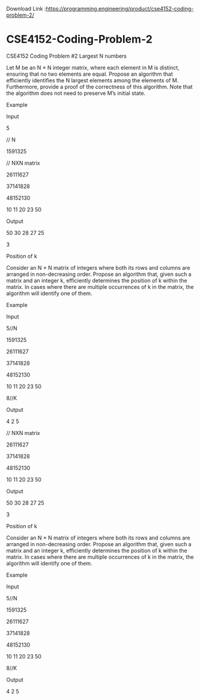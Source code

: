 Download Link :https://programming.engineering/product/cse4152-coding-problem-2/


# CSE4152-Coding-Problem-2
CSE4152 Coding Problem #2
Largest N numbers

Let M be an N × N integer matrix, where each element in M is distinct, ensuring that no two elements are equal. Propose an algorithm that efficiently identifies the N largest elements among the elements of M. Furthermore, provide a proof of the correctness of this algorithm. Note that the algorithm does not need to preserve M’s initial state.


Example

Input

5

// N

1591325

// NXN matrix

26111627

37141828

48152130

10 11 20 23 50

Output

50 30 28 27 25

3

Position of k

Consider an N × N matrix of integers where both its rows and columns are arranged in non-decreasing order. Propose an algorithm that, given such a matrix and an integer k, efficiently determines the position of k within the matrix. In cases where there are multiple occurrences of k in the matrix, the algorithm will identify one of them.

Example

Input

5//N

1591325

26111627

37141828

48152130

10 11 20 23 50

8//K

Output

4 2 5

// NXN matrix

26111627

37141828

48152130

10 11 20 23 50

Output

50 30 28 27 25

3

Position of k

Consider an N × N matrix of integers where both its rows and columns are arranged in non-decreasing order. Propose an algorithm that, given such a matrix and an integer k, efficiently determines the position of k within the matrix. In cases where there are multiple occurrences of k in the matrix, the algorithm will identify one of them.

Example

Input

5//N

1591325

26111627

37141828

48152130

10 11 20 23 50

8//K

Output

4 2 5
